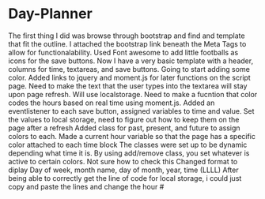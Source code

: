 # Day-Planner

The first thing I did was browse through bootstrap and find and template that fit the outline.
I attached the bootstrap link beneath the Meta Tags to allow for functionalability.
Used Font awesome to add little footballs as icons for the save buttons. 
Now I have a very basic template with a header, columns for time, textareas, and save buttons.
Going to start adding some color.
Added links to jquery and moment.js for later functions on the script page.
Need to make the text that the user types into the textarea will stay upon page refresh.  Will use localstorage.
Need to make a fucntion that color codes the hours based on real time using moment.js.
Added an eventlistener to each save button, assigned variables to time and value.
Set the values to local storage, need to figure out how to keep them on the page after a refresh
Added class for past, present, and future to assign colors to each.
Made a current hour variable so that the page has a specific color attached to each time block
The classes were set up to be dynamic depending what time it is.
By using add/remove class, you set whatever is active to certain colors. Not sure how to check this
Changed format to diplay Day of week, month name, day of month, year, time (LLLL) 
After being able to correctly get the line of code for local storage, i could just copy and paste the lines and change the hour #





